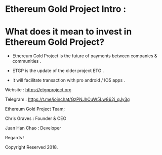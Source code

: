 Ethereum Gold Project Intro :
=============

What does it mean to invest in Ethereum Gold Project?
=====================================

- Ethereum Gold Project is the future of payments  between companies & communities .

- ETGP is the update of the older project ETG . 

- It will facilitate transaction with pro android / IOS apps .

Website : https://etgpproject.org

Telegram : https://t.me/joinchat/GzPNJhCuW5Lw862j_qJy3g

Ethereum Gold Project Team; 


Chris Graves : Founder & CEO


Juan Han Chao : Developer


Regards !

Copyright Reserved 2018.
